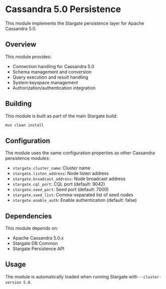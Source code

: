 # Cassandra 5.0 Persistence

This module implements the Stargate persistence layer for Apache Cassandra 5.0.

## Overview

This module provides:
- Connection handling for Cassandra 5.0
- Schema management and conversion
- Query execution and result handling
- System keyspace management
- Authorization/authentication integration

## Building

This module is built as part of the main Stargate build:

```bash
mvn clean install
```

## Configuration

The module uses the same configuration properties as other Cassandra persistence modules:
- `stargate.cluster_name`: Cluster name
- `stargate.listen_address`: Node listen address
- `stargate.broadcast_address`: Node broadcast address
- `stargate.cql_port`: CQL port (default: 9042)
- `stargate.seed_port`: Seed port (default: 7000)
- `stargate.seed_list`: Comma-separated list of seed nodes
- `stargate.enable_auth`: Enable authentication (default: false)

## Dependencies

This module depends on:
- Apache Cassandra 5.0.x
- Stargate DB Common
- Stargate Persistence API

## Usage

The module is automatically loaded when running Stargate with `--cluster-version 5.0`.